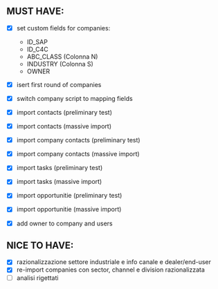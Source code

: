 ## MUST HAVE:
- [x] set custom fields for companies:
    - ID_SAP
    - ID_C4C
    - ABC_CLASS (Colonna N)
    - INDUSTRY (Colonna S)
    - OWNER
- [x] isert first round of companies
- [x] switch company script to mapping fields
- [x] import contacts (preliminary test)
- [x] import contacts (massive import)
- [x] import company contacts (preliminary test)
- [x] import company contacts (massive import)
- [x] import tasks (preliminary test)
- [x] import tasks (massive import)
- [x] import opportunitie (preliminary test)
- [x] import opportunitie (massive import)
- [x] add owner to company and users


## NICE TO HAVE:
- [x] razionalizzazione settore industriale e info canale e dealer/end-user
- [x] re-import companies con sector, channel e division razionalizzata
- [ ] analisi rigettati